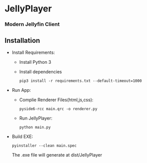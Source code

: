 # JellyPlayer

### Modern Jellyfin Client

## Installation

- Install Requirements:
  - Install Python 3
  - Install dependencies

    ```console
    pip3 install -r requirements.txt --default-timeout=1000 
    ```

- Run App:
  
  - Complie Renderer Files(html,js,css):

    ```console
    pyside6-rcc main.qrc -o renderer.py 
    ```

  - Run JellyPlayer:

    ```console
    python main.py
    ```

- Build EXE:

  ```console
  pyinstaller --clean main.spec
  ```

  The .exe file will generate at dist/JellyPlayer
